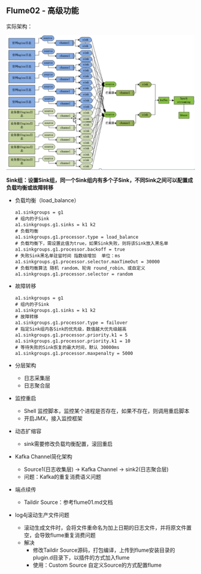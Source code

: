 ## Flume02 - 高级功能

实际架构：

<img src="assets/image-20200902090523439.png" alt="image-20200902090523439" style="zoom:50%;" />



**Sink组：设置Sink组，同一个Sink组内有多个子Sink，不同Sink之间可以配置成负载均衡或故障转移**

- 负载均衡（load_balance）

  ```shell
  a1.sinkgroups = g1
  # 组内的子Sink
  a1.sinkgroups.g1.sinks = k1 k2
  # 负载均衡
  a1.sinkgroups.g1.processor.type = load_balance
  # 负载均衡下，需设置此值为true，如果Sink失败，则将该Sink放入黑名单
  a1.sinkgroups.g1.processor.backoff = true
  # 失败Sink黑名单驻留时间 指数级增加  单位：ms
  a1.sinkgroups.g1.processor.selector.maxTimeOut = 30000
  # 负载均衡算法 随机 random、轮询 round_robin、或自定义
  a1.sinkgroups.g1.processor.selector = random
  ```

  

- 故障转移

  ```shell
  a1.sinkgroups = g1
  # 组内的子Sink
  a1.sinkgroups.g1.sinks = k1 k2
  # 故障转移
  a1.sinkgroups.g1.processor.type = failover
  # 指定Sink组内各Sink的优先级，数值越大优先级越高
  a1.sinkgroups.g1.processor.priority.k1 = 5
  a1.sinkgroups.g1.processor.priority.k1 = 10
  # 等待失败的Sink恢复的最大时间，默认 30000ms
  a1.sinkgroups.g1.processor.maxpenalty = 5000
  ```

  

- 分层架构

  - 日志采集层
  - 日志聚合层

- 监控重启

  - Shell 监控脚本，监控某个进程是否存在，如果不存在，则调用重启脚本
  - 开启JMX，接入监控框架

- 动态扩缩容

  - sink需要修改负载均衡配置，滚回重启

- Kafka Channel简化架构
  - Source1(日志收集层) -> Kafka Channel -> sink2(日志聚合层)
  - 问题：Kafka的重复消费语义问题



- 端点续传
  - Taildir Source：参考flume01.md文档



- log4j滚动生产文件问题
  - 滚动生成文件时，会将文件重命名为加上日期的日志文件，并将原文件置空，会导致flume重复消费问题
  - 解决
    - 修改Taildir Source源码，打包编译，上传到flume安装目录的plugin.d目录下，以插件的方式加入flume
    - 使用：Custom Source 自定义Source的方式配置flume